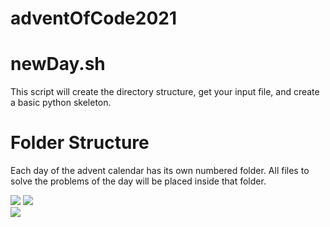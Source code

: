 # adventOfCode2021

# newDay.sh
This script will create the directory structure, get your input file, and create a basic python skeleton.

# Folder Structure
Each day of the advent calendar has its own numbered folder. All files to solve the problems of the day will be placed inside that folder. 

![](https://img.shields.io/badge/day%20📅-2-blue)
![](https://img.shields.io/badge/stars%20⭐-4-yellow)	
![](https://img.shields.io/badge/days%20completed-2-red)
